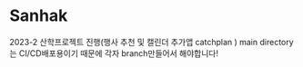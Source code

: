 # Sanhak
2023-2 산학프로젝트 진행(행사 추천 및 캘린더 추가앱 catchplan )
main directory는 CI/CD배포용이기 때문에 각자 branch만들어서 해야합니다!
